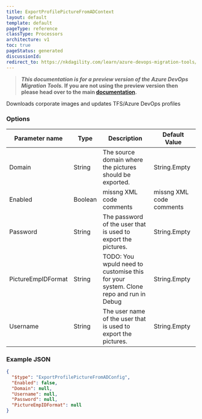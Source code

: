 ```yaml
---
title: ExportProfilePictureFromADContext
layout: default
template: default
pageType: reference
classType: Processors
architecture: v1
toc: true
pageStatus: generated
discussionId: 
redirect_to: https://nkdagility.com/learn/azure-devops-migration-tools/Reference/v1/Processors/ExportProfilePictureFromADContext.html
---
```



>**_This documentation is for a preview version of the Azure DevOps Migration Tools._ If you are not using the preview version then please head over to the main [documentation](https://nkdagility.com/docs/azure-devops-migration-tools).**

Downloads corporate images and updates TFS/Azure DevOps profiles

### Options

| Parameter name         | Type    | Description                              | Default Value                            |
|------------------------|---------|------------------------------------------|------------------------------------------|
| Domain | String | The source domain where the pictures should be exported. | String.Empty |
| Enabled | Boolean | missng XML code comments | missng XML code comments |
| Password | String | The password of the user that is used to export the pictures. | String.Empty |
| PictureEmpIDFormat | String | TODO: You wpuld need to customise this for your system. Clone repo and run in Debug | String.Empty |
| Username | String | The user name of the user that is used to export the pictures. | String.Empty |


### Example JSON

```JSON
{
  "$type": "ExportProfilePictureFromADConfig",
  "Enabled": false,
  "Domain": null,
  "Username": null,
  "Password": null,
  "PictureEmpIDFormat": null
}
```